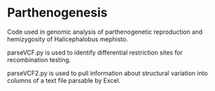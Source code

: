# Parthenogenesis
Code used in genomic analysis of parthenogenetic reproduction and hemizygosity of Halicephalobus mephisto.

parseVCF.py is used to identify differential restriction sites for recombination testing.

parseVCF2.py is used to pull information about structural variation into columns of a text file parsable by Excel. 

